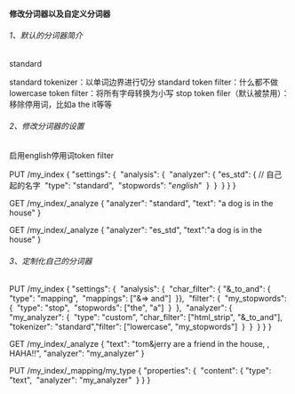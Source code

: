 #### 修改分词器以及自定义分词器

###### 1、默认的分词器简介

standard

standard tokenizer：以单词边界进行切分
standard token filter：什么都不做
lowercase token filter：将所有字母转换为小写
stop token filer（默认被禁用）：移除停用词，比如a the it等等

###### 2、修改分词器的设置

启用english停用词token filter

PUT /my_index
{
  "settings": {
​    "analysis": {
​      "analyzer": {
​        "es_std": { // 自己起的名字
​          "type": "standard",
​          "stopwords": "_english_"
​        }
​      }
​    }
  }
}

GET /my_index/_analyze
{
  "analyzer": "standard", 
  "text": "a dog is in the house"
}

GET /my_index/_analyze
{
  "analyzer": "es_std",
  "text":"a dog is in the house"
}

###### 3、定制化自己的分词器

PUT /my_index
{
  "settings": {
​    "analysis": {
​      "char_filter": {
​        "&_to_and": {
​          "type": "mapping",
​          "mappings": ["&=> and"]
​        }
​      },
​      "filter": {
​        "my_stopwords": {
​          "type": "stop",
​          "stopwords": ["the", "a"]
​        }
​      },
​      "analyzer": {
​        "my_analyzer": {
​          "type": "custom",
​          "char_filter": ["html_strip", "&_to_and"],
​          "tokenizer": "standard",
​          "filter": ["lowercase", "my_stopwords"]
​        }
​      }
​    }
  }
}

GET /my_index/_analyze
{
  "text": "tom&jerry are a friend in the house, <a>, HAHA!!",
  "analyzer": "my_analyzer"
}

PUT /my_index/_mapping/my_type
{
  "properties": {
​    "content": {
​      "type": "text",
​      "analyzer": "my_analyzer"
​    }
  }
}